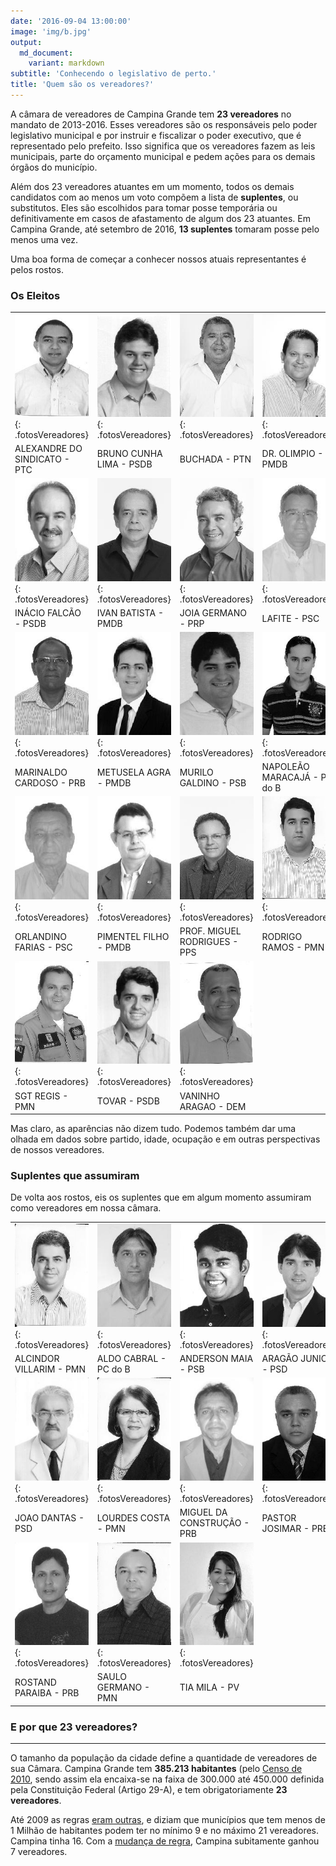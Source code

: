 ```yaml
---
date: '2016-09-04 13:00:00'
image: 'img/b.jpg'
output:
  md_document:
    variant: markdown
subtitle: 'Conhecendo o legislativo de perto.'
title: 'Quem são os vereadores?'
---
```


A câmara de vereadores de Campina Grande tem **23 vereadores** no mandato de 2013-2016. Esses vereadores são os responsáveis pelo poder legislativo municipal e por instruir e fiscalizar o poder executivo, que é representado pelo prefeito. Isso significa que os vereadores fazem as leis municipais, parte do orçamento municipal e pedem ações para os demais órgãos do município.

Além dos 23 vereadores atuantes em um momento, todos os demais candidatos com ao menos um voto compõem a lista de **suplentes**, ou substitutos. Eles são escolhidos para tomar posse temporária ou definitivamente em casos de afastamento de algum dos 23 atuantes. Em Campina Grande, até setembro de 2016, **13 suplentes** tomaram posse pelo menos uma vez.

Uma boa forma de começar a conhecer nossos atuais representantes é pelos rostos.

### Os Eleitos

|                                                                                   |                                                                        |                                                                                  |                                                                             |                                                                     |
|:----------------------------------------------------------------------------------|:-----------------------------------------------------------------------|:---------------------------------------------------------------------------------|:----------------------------------------------------------------------------|:--------------------------------------------------------------------|
| ![ALEXANDRE DO SINDICATO - PTC](img/vereadores_photos/alexandre_do_sindicato.jpg){: .fotosVereadores} | ![BRUNO CUNHA LIMA - PSDB](img/vereadores_photos/bruno_cunha_lima.jpg){: .fotosVereadores} | ![BUCHADA - PTN](img/vereadores_photos/buchada.jpg){: .fotosVereadores}                              | ![DR. OLIMPIO - PMDB](img/vereadores_photos/dr_olimpio.jpg){: .fotosVereadores}                 | ![GALEGO DO LEITE - PMN](img/vereadores_photos/galego_do_leite.jpg){: .fotosVereadores} |
| ALEXANDRE DO SINDICATO - PTC                                                      | BRUNO CUNHA LIMA - PSDB                                                | BUCHADA - PTN                                                                    | DR. OLIMPIO - PMDB                                                          | GALEGO DO LEITE - PMN                                               |
| ![INÁCIO FALCÃO - PSDB](img/vereadores_photos/inacio_falcao.jpg){: .fotosVereadores}                  | ![IVAN BATISTA - PMDB](img/vereadores_photos/ivan_batista.jpg){: .fotosVereadores}         | ![JOIA GERMANO - PRP](img/vereadores_photos/joia_germano.jpg){: .fotosVereadores}                    | ![LAFITE - PSC](img/vereadores_photos/lafite.jpg){: .fotosVereadores}                           | ![LULA CABRAL - PRB](img/vereadores_photos/lula_cabral.jpg){: .fotosVereadores}         |
| INÁCIO FALCÃO - PSDB                                                              | IVAN BATISTA - PMDB                                                    | JOIA GERMANO - PRP                                                               | LAFITE - PSC                                                                | LULA CABRAL - PRB                                                   |
| ![MARINALDO CARDOSO - PRB](img/vereadores_photos/marinaldo_cardoso.jpg){: .fotosVereadores}           | ![METUSELA AGRA - PMDB](img/vereadores_photos/metusela_agra.jpg){: .fotosVereadores}       | ![MURILO GALDINO - PSB](img/vereadores_photos/murilo_galdino.jpg){: .fotosVereadores}                | ![NAPOLEÃO MARACAJÁ - PC do B](img/vereadores_photos/napoleao_maracaja.jpg){: .fotosVereadores} | ![NELSON GOMES - PRP](img/vereadores_photos/nelson_gomes.jpg){: .fotosVereadores}       |
| MARINALDO CARDOSO - PRB                                                           | METUSELA AGRA - PMDB                                                   | MURILO GALDINO - PSB                                                             | NAPOLEÃO MARACAJÁ - PC do B                                                 | NELSON GOMES - PRP                                                  |
| ![ORLANDINO FARIAS - PSC](img/vereadores_photos/orlandino_farias.jpg){: .fotosVereadores}             | ![PIMENTEL FILHO - PMDB](img/vereadores_photos/pimentel_filho.jpg){: .fotosVereadores}     | ![PROF. MIGUEL RODRIGUES - PPS](img/vereadores_photos/prof_miguel_rodrigues.jpg){: .fotosVereadores} | ![RODRIGO RAMOS - PMN](img/vereadores_photos/rodrigo_ramos.jpg){: .fotosVereadores}             | ![SAULO NORONHA - DEM](img/vereadores_photos/saulo_noronha.jpg){: .fotosVereadores}     |
| ORLANDINO FARIAS - PSC                                                            | PIMENTEL FILHO - PMDB                                                  | PROF. MIGUEL RODRIGUES - PPS                                                     | RODRIGO RAMOS - PMN                                                         | SAULO NORONHA - DEM                                                 |
| ![SGT REGIS - PMN](img/vereadores_photos/sgt_regis.jpg){: .fotosVereadores}                           | ![TOVAR - PSDB](img/vereadores_photos/tovar.jpg){: .fotosVereadores}                       | ![VANINHO ARAGAO - DEM](img/vereadores_photos/vaninho_aragao.jpg){: .fotosVereadores}                |                                                                             |                                                                     |
| SGT REGIS - PMN                                                                   | TOVAR - PSDB                                                           | VANINHO ARAGAO - DEM                                                             |                                                                             |                                                                     |

Mas claro, as aparências não dizem tudo. Podemos também dar uma olhada em dados sobre partido, idade, ocupação e em outras perspectivas de nossos vereadores.

### Suplentes que assumiram

De volta aos rostos, eis os suplentes que em algum momento assumiram como vereadores em nossa câmara.

|                                                                         |                                                                 |                                                                               |                                                                   |                                                                        |
|:------------------------------------------------------------------------|:----------------------------------------------------------------|:------------------------------------------------------------------------------|:------------------------------------------------------------------|:-----------------------------------------------------------------------|
| ![ALCINDOR VILLARIM - PMN](img/vereadores_photos/alcindor_villarim.jpg){: .fotosVereadores} | ![ALDO CABRAL - PC do B](img/vereadores_photos/aldo_cabral.jpg){: .fotosVereadores} | ![ANDERSON MAIA - PSB](img/vereadores_photos/anderson_maia.jpg){: .fotosVereadores}               | ![ARAGÃO JUNIOR - PSD](img/vereadores_photos/aragao_junior.jpg){: .fotosVereadores}   | ![IVONETE LUDGERIO - PSB](img/vereadores_photos/ivonete_ludgerio.jpg){: .fotosVereadores}  |
| ALCINDOR VILLARIM - PMN                                                 | ALDO CABRAL - PC do B                                           | ANDERSON MAIA - PSB                                                           | ARAGÃO JUNIOR - PSD                                               | IVONETE LUDGERIO - PSB                                                 |
| ![JOAO DANTAS - PSD](img/vereadores_photos/joao_dantas.jpg){: .fotosVereadores}             | ![LOURDES COSTA - PMN](img/vereadores_photos/lourdes_costa.jpg){: .fotosVereadores} | ![MIGUEL DA CONSTRUÇÃO - PRB](img/vereadores_photos/miguel_da_construcao.jpg){: .fotosVereadores} | ![PASTOR JOSIMAR - PRB](img/vereadores_photos/pastor_josimar.jpg){: .fotosVereadores} | ![RODOLFO RODRIGUES - PR](img/vereadores_photos/rodolfo_rodrigues.jpg){: .fotosVereadores} |
| JOAO DANTAS - PSD                                                       | LOURDES COSTA - PMN                                             | MIGUEL DA CONSTRUÇÃO - PRB                                                    | PASTOR JOSIMAR - PRB                                              | RODOLFO RODRIGUES - PR                                                 |
| ![ROSTAND PARAIBA - PRB](img/vereadores_photos/rostand_paraiba.jpg){: .fotosVereadores}     | ![SAULO GERMANO - PMN](img/vereadores_photos/saulo_germano.jpg){: .fotosVereadores} | ![TIA MILA - PV](img/vereadores_photos/tia_mila.jpg){: .fotosVereadores}                          |                                                                   |                                                                        |
| ROSTAND PARAIBA - PRB                                                   | SAULO GERMANO - PMN                                             | TIA MILA - PV                                                                 |                                                                   |                                                                        |


### E por que 23 vereadores?
----------------------

O tamanho da população da cidade define a quantidade de vereadores de sua Câmara. Campina Grande tem **385.213 habitantes** (pelo [Censo de 2010](http://www.ibge.gov.br/home/estatistica/populacao/censo2010/), sendo assim ela encaixa-se na faixa de 300.000 até 450.000 definida pela Constituição Federal (Artigo 29-A), e tem obrigatoriamente **23 vereadores**.

Até 2009 as regras [eram outras](http://www2.camara.leg.br/documentos-e-pesquisa/publicacoes/estnottec/areas-da-conle/tema6/2010_10930.pdf), e diziam que municípios que tem menos de 1 Milhão de habitantes podem ter no mínimo 9 e no máximo 21 vereadores. Campina tinha 16. Com a [mudança de regra](http://www.planalto.gov.br/ccivil_03/constituicao/emendas/emc/emc58.htm), Campina subitamente ganhou 7 vereadores.
